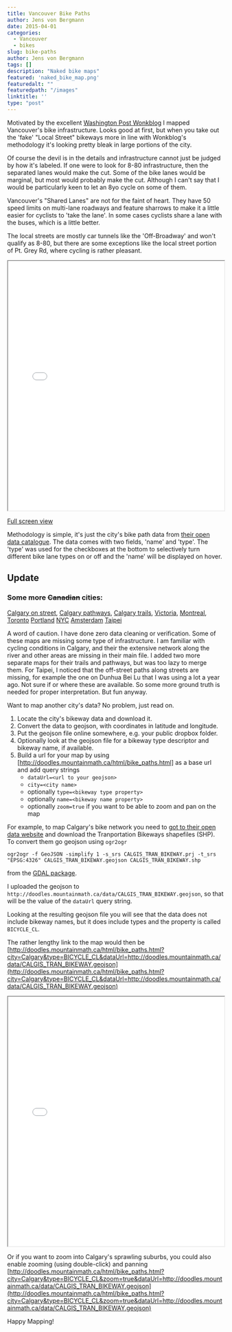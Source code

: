 ```yaml
---
title: Vancouver Bike Paths
author: Jens von Bergmann
date: 2015-04-01
categories:
  - Vancouver
  - bikes
slug: bike-paths
author: Jens von Bergmann
tags: []
description: "Naked bike maps"
featured: 'naked_bike_map.png'
featuredalt: ""
featuredpath: "/images"
linktitle: ''
type: "post"
---
```


Motivated by the excellent [Washington Post Wonkblog](http://www.washingtonpost.com/blogs/wonkblog/wp/2015/04/01/bleak-maps-of-how-cities-look-using-only-their-bike-lanes/) I
mapped Vancouver's bike infrastructure. Looks good at first, but when you take out the 'fake' "Local Street" bikeways more in line with Wonkblog's methodology it's looking pretty
bleak in large portions of the city.

Of course the devil is in the details and infrastructure cannot just be judged by how it's labeled. If one were to look for 8-80 infrastructure, then the separated lanes
would make the cut. Some of the bike lanes would be marginal, but most would probably make the cut. Although I can't say that I would be particularly keen to let an 8yo cycle on
some of them.

Vancouver's "Shared Lanes" are not for the faint of heart. They have 50 speed limits on multi-lane roadways
and feature sharrows to make it a little easier for cyclists to 'take the lane'. In some cases cyclists share a lane with
the buses, which is a little better.

The local streets are mostly car tunnels like the 'Off-Broadway' and won't qualify as 8-80, but there are some exceptions like
the local street portion of Pt. Grey Rd, where cycling is rather pleasant.

<iframe src="/html/bike_paths.html?fh=50&nh=true" width="100%" height="580"></iframe>

[Full screen view](/html/bike_paths.html)

Methodology is simple, it's just the city's bike path data from [their open data catalogue](http://vancouver.ca/your-government/open-data-catalogue.aspx). The data
comes with two fields, 'name' and 'type'. The 'type' was used for the checkboxes at the bottom to selectively turn different
bike lane types on or off and the 'name' will be displayed on hover.

## Update

### Some more <strike>Canadian</strike> cities:

[Calgary on street](http://doodles.mountainmath.ca/html/bike_paths.html?city=Calgary,street&type=BICYCLE_CL&dataUrl=http://doodles.mountainmath.ca/data/CALGIS_TRAN_BIKEWAY.geojson),
[Calgary pathways](http://doodles.mountainmath.ca/html/bike_paths.html?city=Calgary,pathways&type=PRIORITY&name=LOCATION_D&dataUrl=http://doodles.mountainmath.ca/data/YYC_Path_BikeRoutes.geojson),
[Calgary trails](http://doodles.mountainmath.ca/html/bike_paths.html?city=Calgary,trails&type=TYPE_DESCR&name=LOCATION_D&dataUrl=http://doodles.mountainmath.ca/data/YYC_Trail_BikeRoutes.geojson),
[Victoria](http://doodles.mountainmath.ca/html/bike_paths.html?city=Victoria&type=FullDescr&dataUrl=http://doodles.mountainmath.ca/data/VicBikeRoutes.geojson),
[Montreal](http://doodles.mountainmath.ca/html/bike_paths.html?city=Montreal&name=PROJET_NOM&dataUrl=http://doodles.mountainmath.ca/data/MontrealBikeRoutes.geojson),
[Toronto](http://doodles.mountainmath.ca/html/bike_paths.html?city=Toronto&type=CP_TYPE&dataUrl=http://doodles.mountainmath.ca/data/TorontoBikeRoutes.geojson)
[Portland](http://doodles.mountainmath.ca/html/bike_paths.html?city=Portland&type=FACILITYDE&name=SEGMENTNAM&dataUrl=http://doodles.mountainmath.ca/data/PDXBikeRoutes.geojson)
[NYC](http://doodles.mountainmath.ca/html/bike_paths.html?city=NYC&type=TF_Facilit&name=Street&fh=65&dataUrl=http://doodles.mountainmath.ca/data/NYCBikeRoutes.geojson)
[Amsterdam](http://doodles.mountainmath.ca/html/bike_paths.html?city=Amsterdam&type=HIGHWAY&name=WIDTH&dataUrl=http://doodles.mountainmath.ca/data/AmsterdamBikeRoutes.geojson)
[Taipei](http://doodles.mountainmath.ca/html/bike_paths.html?city=Taipei&name=RDNAME&dataUrl=http://doodles.mountainmath.ca/data/TPEBikeRoutes.geojson)

A word of caution. I have done zero data cleaning or verification. Some of these maps are missing some type of infrastructure.
I am familiar with cycling conditions in Calgary, and their the extensive network along the river and other areas are missing in their main file.
I added two more separate maps for their trails and pathways, but was too lazy to merge them. For Taipei, I noticed that
the off-street paths along streets are missing, for example the one on Dunhua Bei Lu that I was using a lot a year ago. Not sure if or where these are available.
So some more ground truth is needed for proper interpretation. But fun anyway.

Want to map another city's data? No problem, just read on.
<!-- more -->

1. Locate the city's bikeway data and download it.
2. Convert the data to geojson, with coordinates in latitude and longitude.
3. Put the geojson file online somewhere, e.g. your public dropbox folder.
4. Optionally look at the geojson file for a bikeway type descriptor and bikeway name, if available.
5. Build a url for your map by using [http://doodles.mountainmath.ca/html/bike_paths.html] as a base url and add query strings
    * `dataUrl=<url to your geojson>`
    * `city=<city name>`
    * optionally `type=<bikeway type property>`
    * optionally `name=<bikeway name property>`
    * optionally `zoom=true` if you want to be able to zoom and pan on the map


For example, to map Calgary's bike network you need to [got to their open data website](https://data.calgary.ca/opendata/Pages/DatasetListingAlphabetical.aspx#C) and
download the Tranportation Bikeways shapefiles (SHP). To convert them go geojson using `ogr2ogr`

    ogr2ogr -f GeoJSON -simplify 1 -s_srs CALGIS_TRAN_BIKEWAY.prj -t_srs "EPSG:4326" CALGIS_TRAN_BIKEWAY.geojson CALGIS_TRAN_BIKEWAY.shp

from the [GDAL package](http://trac.osgeo.org/gdal/wiki/DownloadingGdalBinaries).

I uploaded the geojson to `http://doodles.mountainmath.ca/data/CALGIS_TRAN_BIKEWAY.geojson`, so that will be the value of the `dataUrl` query string.

Looking at the resulting geojson file you will see that the data does not include bikeway names, but it does include
types and the property is called `BICYCLE_CL`.

The rather lengthy link to the map would then be
[http://doodles.mountainmath.ca/html/bike_paths.html?city=Calgary&type=BICYCLE_CL&dataUrl=http://doodles.mountainmath.ca/data/CALGIS_TRAN_BIKEWAY.geojson](http://doodles.mountainmath.ca/html/bike_paths.html?city=Calgary&type=BICYCLE_CL&dataUrl=http://doodles.mountainmath.ca/data/CALGIS_TRAN_BIKEWAY.geojson)

<iframe src="/html/bike_paths.html?city=Calgary&type=BICYCLE_CL&fh=50&nh=true&dataUrl=/data/CALGIS_TRAN_BIKEWAY.geojson" width="100%" height="580"></iframe>


Or if you want to zoom into Calgary's sprawling suburbs, you could also enable zooming (using double-click) and panning
[http://doodles.mountainmath.ca/html/bike_paths.html?city=Calgary&type=BICYCLE_CL&zoom=true&dataUrl=http://doodles.mountainmath.ca/data/CALGIS_TRAN_BIKEWAY.geojson](http://doodles.mountainmath.ca/html/bike_paths.html?city=Calgary&type=BICYCLE_CL&zoom=true&dataUrl=http://doodles.mountainmath.ca/data/CALGIS_TRAN_BIKEWAY.geojson)



Happy Mapping!
